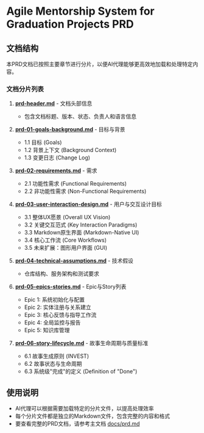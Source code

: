 # Agile Mentorship System for Graduation Projects PRD

## 文档结构

本PRD文档已按照主要章节进行分片，以便AI代理能够更高效地加载和处理特定内容。

### 文档分片列表

1. **[prd-header.md](./prd-header.md)** - 文档头部信息
   - 包含文档标题、版本、状态、负责人和语言信息

2. **[prd-01-goals-background.md](./prd-01-goals-background.md)** - 目标与背景
   - 1.1 目标 (Goals)
   - 1.2 背景上下文 (Background Context)
   - 1.3 变更日志 (Change Log)

3. **[prd-02-requirements.md](./prd-02-requirements.md)** - 需求
   - 2.1 功能性需求 (Functional Requirements)
   - 2.2 非功能性需求 (Non-Functional Requirements)

4. **[prd-03-user-interaction-design.md](./prd-03-user-interaction-design.md)** - 用户与交互设计目标
   - 3.1 整体UX愿景 (Overall UX Vision)
   - 3.2 关键交互范式 (Key Interaction Paradigms)
   - 3.3 Markdown原生界面 (Markdown-Native UI)
   - 3.4 核心工作流 (Core Workflows)
   - 3.5 未来扩展：图形用户界面 (GUI)

5. **[prd-04-technical-assumptions.md](./prd-04-technical-assumptions.md)** - 技术假设
   - 仓库结构、服务架构和测试要求

6. **[prd-05-epics-stories.md](./prd-05-epics-stories.md)** - Epic与Story列表
   - Epic 1: 系统初始化与配置
   - Epic 2: 实体注册与关系建立
   - Epic 3: 核心反馈与指导工作流
   - Epic 4: 全局监控与报告
   - Epic 5: 知识库管理

7. **[prd-06-story-lifecycle.md](./prd-06-story-lifecycle.md)** - 故事生命周期与质量标准
   - 6.1 故事生成原则 (INVEST)
   - 6.2 故事状态与生命周期
   - 6.3 系统级"完成"的定义 (Definition of "Done")

## 使用说明

- AI代理可以根据需要加载特定的分片文件，以提高处理效率
- 每个分片文件都是独立的Markdown文件，包含完整的内容和格式
- 要查看完整的PRD文档，请参考主文档 [docs/prd.md](../prd.md)